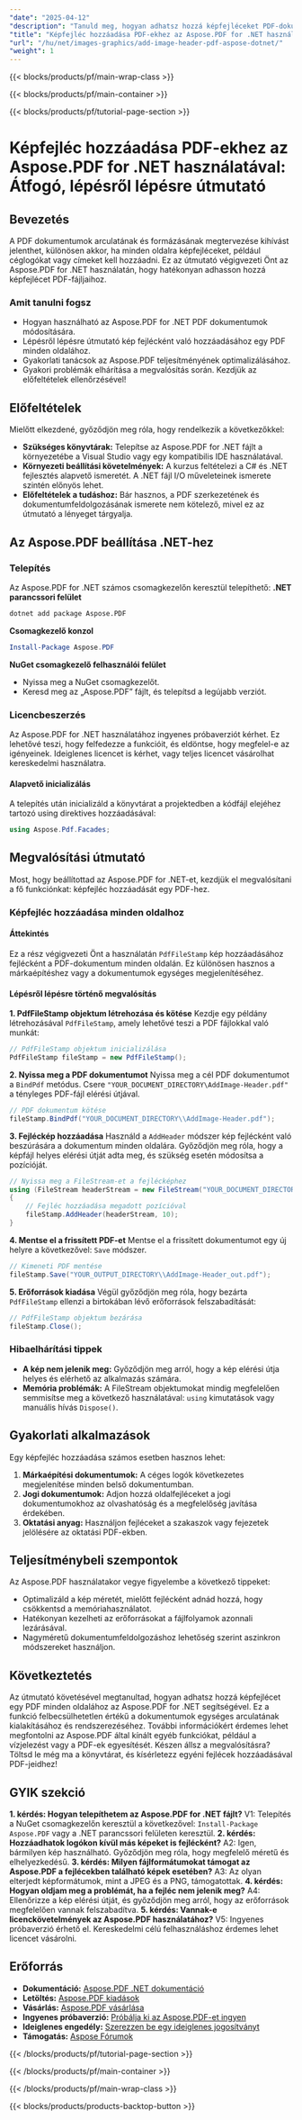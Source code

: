 ```yaml
---
"date": "2025-04-12"
"description": "Tanuld meg, hogyan adhatsz hozzá képfejléceket PDF-dokumentumaidhoz az Aspose.PDF for .NET használatával ebből az átfogó, lépésről lépésre haladó útmutatóból."
"title": "Képfejléc hozzáadása PDF-ekhez az Aspose.PDF for .NET használatával – lépésről lépésre útmutató"
"url": "/hu/net/images-graphics/add-image-header-pdf-aspose-dotnet/"
"weight": 1
---
```


{{< blocks/products/pf/main-wrap-class >}}

{{< blocks/products/pf/main-container >}}

{{< blocks/products/pf/tutorial-page-section >}}


# Képfejléc hozzáadása PDF-ekhez az Aspose.PDF for .NET használatával: Átfogó, lépésről lépésre útmutató
## Bevezetés
A PDF dokumentumok arculatának és formázásának megtervezése kihívást jelenthet, különösen akkor, ha minden oldalra képfejléceket, például céglogókat vagy címeket kell hozzáadni. Ez az útmutató végigvezeti Önt az Aspose.PDF for .NET használatán, hogy hatékonyan adhasson hozzá képfejlécet PDF-fájljaihoz.
### Amit tanulni fogsz
- Hogyan használható az Aspose.PDF for .NET PDF dokumentumok módosítására.
- Lépésről lépésre útmutató kép fejlécként való hozzáadásához egy PDF minden oldalához.
- Gyakorlati tanácsok az Aspose.PDF teljesítményének optimalizálásához.
- Gyakori problémák elhárítása a megvalósítás során.
Kezdjük az előfeltételek ellenőrzésével!
## Előfeltételek
Mielőtt elkezdené, győződjön meg róla, hogy rendelkezik a következőkkel:
- **Szükséges könyvtárak:** Telepítse az Aspose.PDF for .NET fájlt a környezetébe a Visual Studio vagy egy kompatibilis IDE használatával.
- **Környezeti beállítási követelmények:** A kurzus feltételezi a C# és .NET fejlesztés alapvető ismeretét. A .NET fájl I/O műveleteinek ismerete szintén előnyös lehet.
- **Előfeltételek a tudáshoz:** Bár hasznos, a PDF szerkezetének és dokumentumfeldolgozásának ismerete nem kötelező, mivel ez az útmutató a lényeget tárgyalja.
## Az Aspose.PDF beállítása .NET-hez
### Telepítés
Az Aspose.PDF for .NET számos csomagkezelőn keresztül telepíthető:
**.NET parancssori felület**
```bash
dotnet add package Aspose.PDF
```
**Csomagkezelő konzol**
```powershell
Install-Package Aspose.PDF
```
**NuGet csomagkezelő felhasználói felület**
- Nyissa meg a NuGet csomagkezelőt.
- Keresd meg az „Aspose.PDF” fájlt, és telepítsd a legújabb verziót.
### Licencbeszerzés
Az Aspose.PDF for .NET használatához ingyenes próbaverziót kérhet. Ez lehetővé teszi, hogy felfedezze a funkcióit, és eldöntse, hogy megfelel-e az igényeinek. Ideiglenes licencet is kérhet, vagy teljes licencet vásárolhat kereskedelmi használatra.
#### Alapvető inicializálás
A telepítés után inicializáld a könyvtárat a projektedben a kódfájl elejéhez tartozó using direktives hozzáadásával:
```csharp
using Aspose.Pdf.Facades;
```
## Megvalósítási útmutató
Most, hogy beállítottad az Aspose.PDF for .NET-et, kezdjük el megvalósítani a fő funkciónkat: képfejléc hozzáadását egy PDF-hez.
### Képfejléc hozzáadása minden oldalhoz
#### Áttekintés
Ez a rész végigvezeti Önt a használatán `PdfFileStamp` kép hozzáadásához fejlécként a PDF-dokumentum minden oldalán. Ez különösen hasznos a márkaépítéshez vagy a dokumentumok egységes megjelenítéséhez.
#### Lépésről lépésre történő megvalósítás
**1. PdfFileStamp objektum létrehozása és kötése**
Kezdje egy példány létrehozásával `PdfFileStamp`, amely lehetővé teszi a PDF fájlokkal való munkát:
```csharp
// PdfFileStamp objektum inicializálása
PdfFileStamp fileStamp = new PdfFileStamp();
```
**2. Nyissa meg a PDF dokumentumot**
Nyissa meg a cél PDF dokumentumot a `BindPdf` metódus. Csere `"YOUR_DOCUMENT_DIRECTORY\AddImage-Header.pdf"` a tényleges PDF-fájl elérési útjával.
```csharp
// PDF dokumentum kötése
fileStamp.BindPdf("YOUR_DOCUMENT_DIRECTORY\\AddImage-Header.pdf");
```
**3. Fejléckép hozzáadása**
Használd a `AddHeader` módszer kép fejlécként való beszúrására a dokumentum minden oldalára. Győződjön meg róla, hogy a képfájl helyes elérési útját adta meg, és szükség esetén módosítsa a pozícióját.
```csharp
// Nyissa meg a FileStream-et a fejlécképhez
using (FileStream headerStream = new FileStream("YOUR_DOCUMENT_DIRECTORY\\AddImageHeader.jpg", FileMode.Open))
{
    // Fejléc hozzáadása megadott pozícióval
    fileStamp.AddHeader(headerStream, 10);
}
```
**4. Mentse el a frissített PDF-et**
Mentse el a frissített dokumentumot egy új helyre a következővel: `Save` módszer.
```csharp
// Kimeneti PDF mentése
fileStamp.Save("YOUR_OUTPUT_DIRECTORY\\AddImage-Header_out.pdf");
```
**5. Erőforrások kiadása**
Végül győződjön meg róla, hogy bezárta `PdfFileStamp` ellenzi a birtokában lévő erőforrások felszabadítását:
```csharp
// PdfFileStamp objektum bezárása
fileStamp.Close();
```
### Hibaelhárítási tippek
- **A kép nem jelenik meg:** Győződjön meg arról, hogy a kép elérési útja helyes és elérhető az alkalmazás számára.
- **Memória problémák:** A FileStream objektumokat mindig megfelelően semmisítse meg a következő használatával: `using` kimutatások vagy manuális hívás `Dispose()`.
## Gyakorlati alkalmazások
Egy képfejléc hozzáadása számos esetben hasznos lehet:
1. **Márkaépítési dokumentumok:** A céges logók következetes megjelenítése minden belső dokumentumban.
2. **Jogi dokumentumok:** Adjon hozzá oldalfejléceket a jogi dokumentumokhoz az olvashatóság és a megfelelőség javítása érdekében.
3. **Oktatási anyag:** Használjon fejléceket a szakaszok vagy fejezetek jelölésére az oktatási PDF-ekben.
## Teljesítménybeli szempontok
Az Aspose.PDF használatakor vegye figyelembe a következő tippeket:
- Optimalizáld a kép méretét, mielőtt fejlécként adnád hozzá, hogy csökkentsd a memóriahasználatot.
- Hatékonyan kezelheti az erőforrásokat a fájlfolyamok azonnali lezárásával.
- Nagyméretű dokumentumfeldolgozáshoz lehetőség szerint aszinkron módszereket használjon.
## Következtetés
Az útmutató követésével megtanultad, hogyan adhatsz hozzá képfejlécet egy PDF minden oldalához az Aspose.PDF for .NET segítségével. Ez a funkció felbecsülhetetlen értékű a dokumentumok egységes arculatának kialakításához és rendszerezéséhez. További információkért érdemes lehet megfontolni az Aspose.PDF által kínált egyéb funkciókat, például a vízjelezést vagy a PDF-ek egyesítését.
Készen állsz a megvalósításra? Töltsd le még ma a könyvtárat, és kísérletezz egyéni fejlécek hozzáadásával PDF-jeidhez!
## GYIK szekció
**1. kérdés: Hogyan telepíthetem az Aspose.PDF for .NET fájlt?**
V1: Telepítés a NuGet csomagkezelőn keresztül a következővel: `Install-Package Aspose.PDF` vagy a .NET parancssori felületen keresztül.
**2. kérdés: Hozzáadhatok logókon kívül más képeket is fejlécként?**
A2: Igen, bármilyen kép használható. Győződjön meg róla, hogy megfelelő méretű és elhelyezkedésű.
**3. kérdés: Milyen fájlformátumokat támogat az Aspose.PDF a fejlécekben található képek esetében?**
A3: Az olyan elterjedt képformátumok, mint a JPEG és a PNG, támogatottak.
**4. kérdés: Hogyan oldjam meg a problémát, ha a fejléc nem jelenik meg?**
A4: Ellenőrizze a kép elérési útját, és győződjön meg arról, hogy az erőforrások megfelelően vannak felszabadítva.
**5. kérdés: Vannak-e licenckövetelmények az Aspose.PDF használatához?**
V5: Ingyenes próbaverzió érhető el. Kereskedelmi célú felhasználáshoz érdemes lehet licencet vásárolni.
## Erőforrás
- **Dokumentáció:** [Aspose.PDF .NET dokumentáció](https://reference.aspose.com/pdf/net/)
- **Letöltés:** [Aspose.PDF kiadások](https://releases.aspose.com/pdf/net/)
- **Vásárlás:** [Aspose.PDF vásárlása](https://purchase.aspose.com/buy)
- **Ingyenes próbaverzió:** [Próbálja ki az Aspose.PDF-et ingyen](https://releases.aspose.com/pdf/net/)
- **Ideiglenes engedély:** [Szerezzen be egy ideiglenes jogosítványt](https://purchase.aspose.com/temporary-license/)
- **Támogatás:** [Aspose Fórumok](https://forum.aspose.com/c/pdf/10)

{{< /blocks/products/pf/tutorial-page-section >}}

{{< /blocks/products/pf/main-container >}}

{{< /blocks/products/pf/main-wrap-class >}}

{{< blocks/products/products-backtop-button >}}